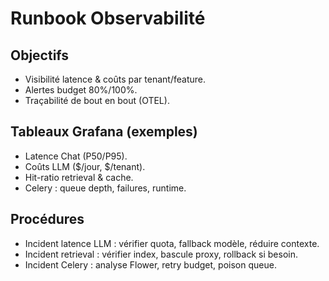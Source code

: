 # Runbook Observabilité

## Objectifs
- Visibilité latence & coûts par tenant/feature.
- Alertes budget 80%/100%.
- Traçabilité de bout en bout (OTEL).

## Tableaux Grafana (exemples)
- Latence Chat (P50/P95).
- Coûts LLM ($/jour, $/tenant).
- Hit-ratio retrieval & cache.
- Celery : queue depth, failures, runtime.

## Procédures
- Incident latence LLM : vérifier quota, fallback modèle, réduire contexte.
- Incident retrieval : vérifier index, bascule proxy, rollback si besoin.
- Incident Celery : analyse Flower, retry budget, poison queue.

